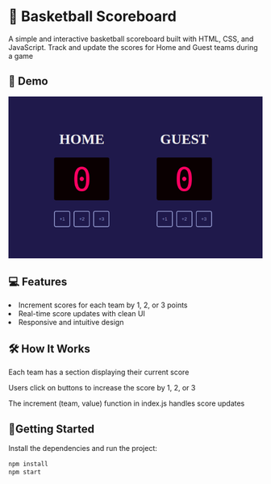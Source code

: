 



<h1>🏀 Basketball Scoreboard</h1>
<p>A simple and interactive basketball scoreboard built with HTML, CSS, and JavaScript. Track and update the scores for Home and Guest teams during a game</p>

<h2>📸 Demo</h2>

![Screenshot](https://raw.githubusercontent.com/katybennett/basketballScoreboard/refs/heads/main/screenshot.png)

<h2>💻 Features</h2>
<li>Increment scores for each team by 1, 2, or 3 points</li>

<li>Real-time score updates with clean UI</li>

<li>Responsive and intuitive design </li>

<h2>🛠️ How It Works</h2>
<p></p>Each team has a section displaying their current score</p>
<p></p>Users click on buttons to increase the score by 1, 2, or 3</p>
<p>The increment (team, value) function in index.js handles score updates</p>

<h2>💾Getting Started</h2>

Install the dependencies and run the project:

```
npm install
npm start
```
